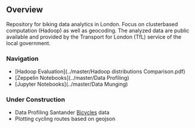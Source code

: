 ## Overview
Repository for biking data analytics in London. Focus on clusterbased computation (Hadoop) as well as geocoding. The analyzed data are public available and provided by the Transport for London (TfL) service of the local government. 

### Navigation
- [Hadoop Evaluation](../master/Hadoop distributions Comparison.pdf)
- [Zeppelin Notebooks](../master/Data Profiling)
- [Jupyter Notebooks](../master/Data Munging)

### Under Construction
- Data Profiling Santander [Bicycles]("https://cycling.data.tfl.gov.uk/") data
- Plotting cycling routes based on geojson

